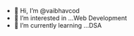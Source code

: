 - 👋 Hi, I’m @vaibhavcod
- 👀 I’m interested in ...Web Development 
- 🌱 I’m currently learning ...DSA 



<!---
vaibhavcod/vaibhavcod is a ✨ special ✨ repository because its `README.md` (this file) appears on your GitHub profile.
You can click the Preview link to take a look at your changes.
--->
